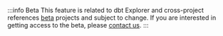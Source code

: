 :::info Beta
This feature is related to dbt Explorer and cross-project references [beta](/docs/dbt-versions/product-lifecycles#dbt-cloud) projects and subject to change. If you are interested in getting access to the beta, please [contact us](mailto:support@getdbt.com).
:::
